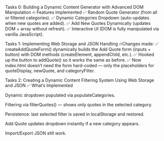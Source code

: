 Tasks 0: Building a Dynamic Content Generator with Advanced DOM Manipulation
🔥 Features Implemented
✅ Random Quote Generator (from all or filtered categories).
✅ Dynamic Categories Dropdown (auto-updates when new quotes are added).
✅ Add New Quotes Dynamically (updates DOM + array without refresh).
✅ Interactive UI (DOM is fully manipulated via vanilla JavaScript).

Tasks 1: Implementing Web Storage and JSON Handling
🔥Changes made:
✅ createAddQuoteForm() dynamically builds the Add Quote form (inputs + button) with DOM methods (createElement, appendChild, etc.).
✅ Hooked up the button to addQuote() so it works the same as before.
✅ Now index.html doesn’t need the form hard-coded — only the placeholders for quoteDisplay, newQuote, and categoryFilter.


Tasks 2: Creating a Dynamic Content Filtering System Using Web Storage and JSON
✅ What’s Implemented

Dynamic dropdown populated via populateCategories.

Filtering via filterQuotes() — shows only quotes in the selected category.

Persistence: last selected filter is saved in localStorage and restored.

Add Quote updates dropdown instantly if a new category appears.

Import/Export JSON still work.